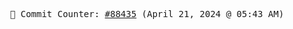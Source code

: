 <p align="center">
    <samp>
        📮 Commit Counter: <a href="https://github.com/Javascript-void0/Javascript-void0/commits/main">#88435</a> (April 21, 2024 @ 05:43 AM)
    </samp>
</p>